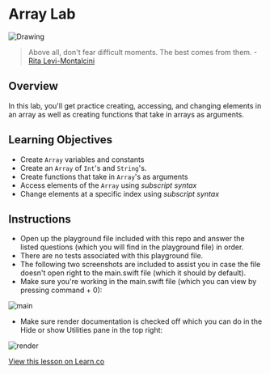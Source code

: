 # Array Lab

![Drawing](http://i.imgur.com/wGIZFoE.jpg?1)

> Above all, don't fear difficult moments. The best comes from them. -[Rita Levi-Montalcini](https://en.wikipedia.org/wiki/Rita_Levi-Montalcini)

## Overview

In this lab, you'll get practice creating, accessing, and changing elements in an array as well as creating functions that take in arrays as arguments. 

## Learning Objectives

- Create `Array` variables and constants
- Create an `Array` of `Int`'s and `String`'s.
- Create functions that take in `Array`'s as arguments
- Access elements of the `Array` using _subscript syntax_
- Change elements at a specific index using _subscript syntax_


## Instructions

* Open up the playground file included with this repo and answer the listed questions (which you will find in the playground file) in order. 
* There are no tests associated with this playground file.
* The following two screenshots are included to assist you in case the file doesn't open right to the main.swift file (which it should by default).
* Make sure you're working in the main.swift file (which you can view by pressing command + 0):

![main](http://i.imgur.com/odAU8pd.png)
* Make sure render documentation is checked off which you can do in the Hide or show Utilities pane in the top right:

![render](http://i.imgur.com/vCIhFbZ.png)



[View this lesson on Learn.co](https://learn.co/lessons/ArrayLab)
